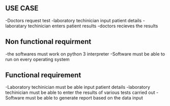 USE CASE
--------

-Doctors request test 
-laboratory techinician input patient details
-laboratary techinician enters patient results
-doctors recieves the results

Non functional requirment 
-------------------------

-the softwares must work on python 3 interpreter
-Software must  be able to run on every operating system

Functional requirement 
----------------------

-Laboratory techinician must be able input patient details
-laboratory techinician must be able to enter the results of various tests carried out 
-Software must be able to generate report based on the data input



